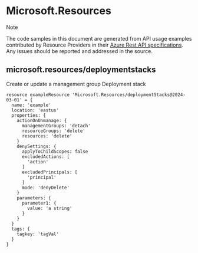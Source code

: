 # Microsoft.Resources
  
> [!NOTE]
> The code samples in this document are generated from API usage examples contributed by Resource Providers in their [Azure Rest API specifications](https://github.com/Azure/azure-rest-api-specs). Any issues should be reported and addressed in the source.


## microsoft.resources/deploymentstacks

Create or update a management group Deployment stack
```bicep
resource exampleResource 'Microsoft.Resources/deploymentStacks@2024-03-01' = {
  name: 'example'
  location: 'eastus'
  properties: {
    actionOnUnmanage: {
      managementGroups: 'detach'
      resourceGroups: 'delete'
      resources: 'delete'
    }
    denySettings: {
      applyToChildScopes: false
      excludedActions: [
        'action'
      ]
      excludedPrincipals: [
        'principal'
      ]
      mode: 'denyDelete'
    }
    parameters: {
      parameter1: {
        value: 'a string'
      }
    }
  }
  tags: {
    tagkey: 'tagVal'
  }
}
```
